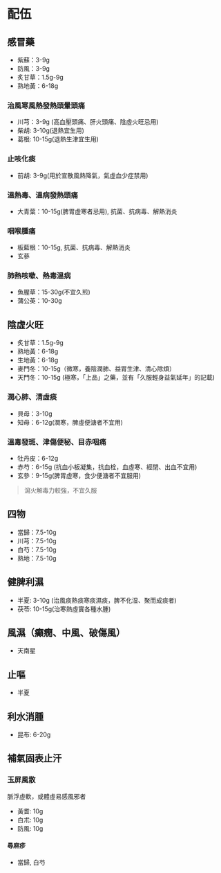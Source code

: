 # 配伍

## 感冒藥
- 紫蘇：3-9g
- 防風：3-9g
- 炙甘草：1.5g-9g
- 熟地黃：6-18g

### 治風寒風熱發熱頭暈頭痛
- 川芎：3-9g (高血壓頭痛、肝火頭痛、陰虛火旺忌用)
- 柴胡: 3-10g(退熱宜生用)
- 葛根: 10-15g(退熱生津宜生用)

### 止咳化痰
- 前胡: 3-9g(用於宣散風熱降氣，氣虛血少症禁用)

### 溫熱毒、溫病發熱頭痛
- 大青葉：10-15g(脾胃虛寒者忌用), 抗菌、抗病毒、解熱消炎

### 咽喉腫痛
- 板藍根：10-15g, 抗菌、抗病毒、解熱消炎
- 玄蔘

### 肺熱咳嗽、熱毒溫病
- 魚腥草：15-30g(不宜久煎)
- 蒲公英：10-30g


## 陰虛火旺
- 炙甘草：1.5g-9g
- 熟地黃：6-18g
- 生地黃：6-18g
- 麥門冬：10-15g（微寒，養陰潤肺、益胃生津、清心除煩）
- 天門冬：10-15g (極寒，「上品」之藥，並有「久服輕身益氣延年」的記載)

### 潤心肺、清虛痰
- 貝母：3-10g
- 知母：6-12g(潤寒，脾虛便溏者不宜用)

### 溫毒發斑、津傷便秘、目赤咽痛
- 牡丹皮：6-12g
- 赤芍：6-15g (抗血小板凝集，抗血栓，血虛寒、經閉、出血不宜用)
- 玄參：9-15g(脾胃虛寒，食少便溏者不宜服用)
> 瀉火解毒力較強，不宜久服


## 四物
- 當歸：7.5-10g
- 川芎：7.5-10g
- 白芍：7.5-10g
- 熟地：7.5-10g


## 健脾利濕
- 半夏: 3-10g (治風痰熱痰寒痰濕痰，脾不化湿、聚而成痰者)
- 茯苓: 10-15g(治寒熱虛實各種水腫)


## 風濕（癲癇、中風、破傷風）
- 天南星


## 止嘔
- 半夏


## 利水消腫
- 昆布: 6-20g


## 補氣固表止汗
### 玉屏風散
脈浮虛軟，或體虛易感風邪者
- 黃耆: 10g
- 白朮: 10g
- 防風: 10g

#### 尋麻疹
- 當歸, 白芍